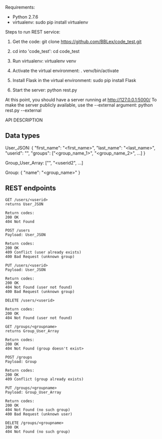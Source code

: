 Requirements:
- Python 2.7.6
- virtualenv:
  sudo pip install virtualenv


Steps to run REST service:

1. Get the code:
   git clone https://github.com/BBLex/code_test.git

2. cd into 'code_test':
   cd code_test

3. Run virtualenv:
   virtualenv venv

4. Activate the virtual environment:
   . venv/bin/activate

5. Install Flask in the virtual environment:
   sudo pip install Flask

6. Start the server:
   python rest.py

At this point, you should have a server running at http://127.0.0.1:5000/
To make the server publicly available, use the --external argument:
   python rest.py --external



API DESCRIPTION

Data types
----------

User_JSON:
{
    "first_name": "<first_name>",
    "last_name": "<last_name>",
    "userid": "<userid>",
    "groups": ["<group_name_1>", "<group_name_2>", ...]
}

Group_User_Array:
["<userid1>", "<userid2", ...]

Group:
{
    "name": "<group_name>"
}


REST endpoints
--------------
```
GET /users/<userid>
returns User_JSON

Return codes:
200 OK
404 Not Found
```
```
POST /users
Payload: User_JSON

Return codes:
200 OK
409 Conflict (user already exists)
400 Bad Request (unknown group)
```
```
PUT /users/<userid>
Payload: User_JSON

Return codes:
200 OK
404 Not Found (user not found)
400 Bad Request (unknown group)
```
```
DELETE /users/<userid>

Return codes:
200 OK
404 Not Found (user not found)
```
```
GET /groups/<groupname>
returns Group_User_Array

Return codes:
200 OK
404 Not Found (group doesn't exist>
```
```
POST /groups
Payload: Group

Return codes:
200 OK
409 Conflict (group already exists)
```
```
PUT /groups/<groupname>
Payload: Group_User_Array

Return codes:
200 OK
404 Not Found (no such group)
400 Bad Request (unknown user)
```
```
DELETE /groups/<groupname>
200 OK
404 Not Found (no such group)
```

